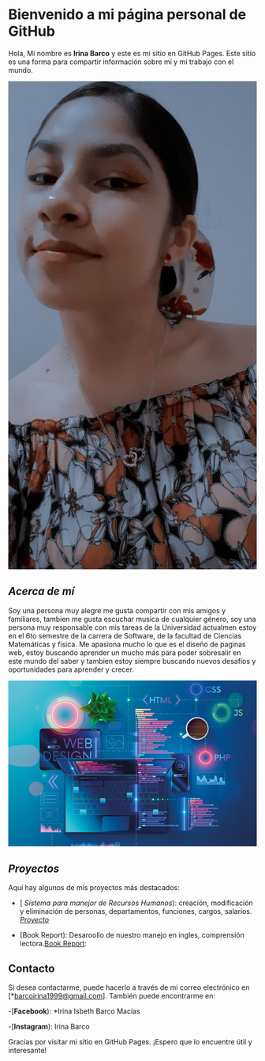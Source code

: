 # Bienvenido a mi página personal de GitHub

Hola, Mi nombre es **Irina Barco**  y este es mi sitio en GitHub Pages. 
Este sitio es una forma para compartir información sobre mí y mi trabajo con el mundo.

![Esta soy yo](https://github.com/BarcoIrina99/Personal-Barco-Irina/blob/main/irina.jpeg)

## *Acerca de mí*


Soy una persona muy alegre me gusta compartir con mis amigos y familiares, tambien me gusta escuchar musica de cualquier género, soy una persona muy responsable con mis tareas de la Universidad actualmen estoy en el 6to semestre de la carrera de Software, de la facultad de Ciencias Matemáticas y fisica. Me apasiona mucho lo que es el diseño de paginas web, estoy buscando aprender un mucho más para poder sobresalir en este mundo del saber y tambien estoy siempre buscando nuevos desafíos y oportunidades para aprender y crecer.

![Esta soy yo]( https://github.com/BarcoIrina99/Personal-Barco-Irina/blob/main/web.jpg) 



## *Proyectos* 



Aquí hay algunos de mis proyectos más destacados:



- [ *Sistema para manejor de Recursos Humanos*): creación, modificación y eliminación de personas, departamentos, funciones, cargos, salarios.
    [*Proyecto* ](https://github.com/BarcoIrina99/Personal-Barco-Irina/blob/main/Proyecto%20de%20bases%20de%20datos%20Grupo%20A.pdf)

- [Book Report): Desaroollo de nuestro manejo en ingles, comprensión lectora.[Book Report](https://github.com/BarcoIrina99/Personal-Barco-Irina/blob/main/Report%20on%20Harry%20Potter%20and%20the%20philosopher's%20stone.%20Barco%20Irina.pdf):    



## Contacto



Si desea contactarme, puede hacerlo a través de mi correo electrónico en [*barcoirina1999@gmail.com]. 
También puede encontrarme en:

-[**Facebook**): *Irina Isbeth Barco Macías

-[**Instagram**): Irina Barco


Gracias por visitar mi sitio en GitHub Pages. ¡Espero que lo encuentre útil y interesante!
